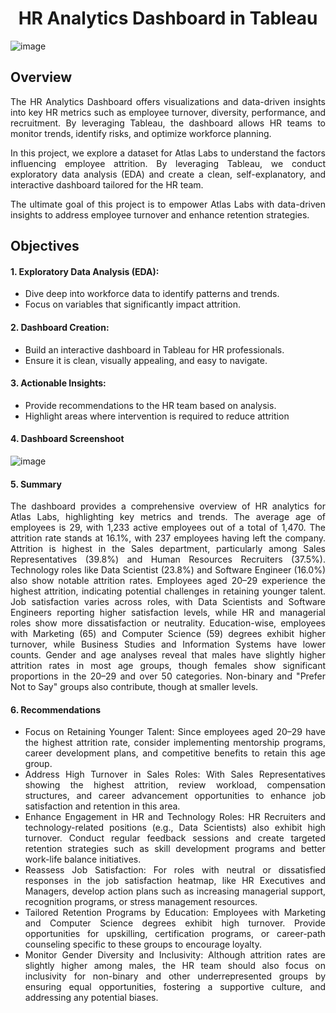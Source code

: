 <div align="center">

# HR Analytics Dashboard in Tableau

</div>

<div align="justify">

![image](https://github.com/user-attachments/assets/bee0a1e1-a440-4419-a76b-f3ebb2dcccb9)


## Overview
The HR Analytics Dashboard offers visualizations and data-driven insights into key HR metrics such as employee turnover, diversity, performance, and recruitment. By leveraging Tableau, the dashboard allows HR teams to monitor trends, identify risks, and optimize workforce planning.

In this project, we explore a dataset for Atlas Labs to understand the factors influencing employee attrition. By leveraging Tableau, we conduct exploratory data analysis (EDA) and create a clean, self-explanatory, and interactive dashboard tailored for the HR team.

The ultimate goal of this project is to empower Atlas Labs with data-driven insights to address employee turnover and enhance retention strategies.

## Objectives
#### 1. Exploratory Data Analysis (EDA):
* Dive deep into workforce data to identify patterns and trends.
* Focus on variables that significantly impact attrition.

#### 2. Dashboard Creation:
* Build an interactive dashboard in Tableau for HR professionals.
* Ensure it is clean, visually appealing, and easy to navigate.

#### 3. Actionable Insights:
* Provide recommendations to the HR team based on analysis.
* Highlight areas where intervention is required to reduce attrition

#### 4. Dashboard Screenshoot
![image](https://github.com/user-attachments/assets/19ebf6c2-1224-4c8a-8306-dc4281024e83)

#### 5. Summary
The dashboard provides a comprehensive overview of HR analytics for Atlas Labs, highlighting key metrics and trends. The average age of employees is 29, with 1,233 active employees out of a total of 1,470. The attrition rate stands at 16.1%, with 237 employees having left the company. Attrition is highest in the Sales department, particularly among Sales Representatives (39.8%) and Human Resources Recruiters (37.5%). Technology roles like Data Scientist (23.8%) and Software Engineer (16.0%) also show notable attrition rates. Employees aged 20–29 experience the highest attrition, indicating potential challenges in retaining younger talent. Job satisfaction varies across roles, with Data Scientists and Software Engineers reporting higher satisfaction levels, while HR and managerial roles show more dissatisfaction or neutrality. Education-wise, employees with Marketing (65) and Computer Science (59) degrees exhibit higher turnover, while Business Studies and Information Systems have lower counts. Gender and age analyses reveal that males have slightly higher attrition rates in most age groups, though females show significant proportions in the 20–29 and over 50 categories. Non-binary and "Prefer Not to Say" groups also contribute, though at smaller levels.

#### 6. Recommendations
* Focus on Retaining Younger Talent: Since employees aged 20–29 have the highest attrition rate, consider implementing mentorship programs, career development plans, and competitive benefits to retain this age group.
* Address High Turnover in Sales Roles: With Sales Representatives showing the highest attrition, review workload, compensation structures, and career advancement opportunities to enhance job satisfaction and retention in this area.
* Enhance Engagement in HR and Technology Roles: HR Recruiters and technology-related positions (e.g., Data Scientists) also exhibit high turnover. Conduct regular feedback sessions and create targeted retention strategies such as skill development programs and better work-life balance initiatives.
* Reassess Job Satisfaction: For roles with neutral or dissatisfied responses in the job satisfaction heatmap, like HR Executives and Managers, develop action plans such as increasing managerial support, recognition programs, or stress management resources.
* Tailored Retention Programs by Education: Employees with Marketing and Computer Science degrees exhibit high turnover. Provide opportunities for upskilling, certification programs, or career-path counseling specific to these groups to encourage loyalty.
* Monitor Gender Diversity and Inclusivity: Although attrition rates are slightly higher among males, the HR team should also focus on inclusivity for non-binary and other underrepresented groups by ensuring equal opportunities, fostering a supportive culture, and addressing any potential biases.
